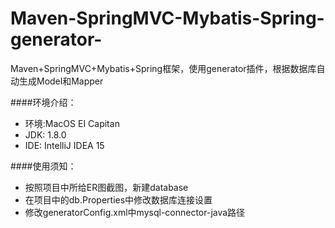 # Maven-SpringMVC-Mybatis-Spring-generator-
Maven+SpringMVC+Mybatis+Spring框架，使用generator插件，根据数据库自动生成Model和Mapper

####环境介绍：
- 环境:MacOS EI Capitan
- JDK:  1.8.0
- IDE: IntelliJ IDEA 15

####使用须知：
- 按照项目中所给ER图截图，新建database
- 在项目中的db.Properties中修改数据库连接设置
- 修改generatorConfig.xml中mysql-connector-java路径

